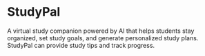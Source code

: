 # StudyPal

A virtual study companion powered by AI that helps students stay organized, set study goals, and generate personalized study plans. StudyPal can provide study tips and track progress.
